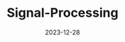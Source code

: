 ---
title: Signal-Processing
date: 2023-12-28
icon: Signal-Processing
category: 
  - algorithm
tag:
  - computer-science
  - 
  - radar
---